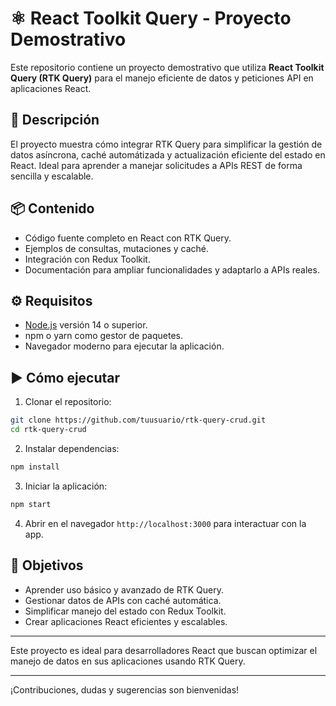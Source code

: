 # ⚛️ React Toolkit Query - Proyecto Demostrativo

Este repositorio contiene un proyecto demostrativo que utiliza **React Toolkit Query (RTK Query)** para el manejo eficiente de datos y peticiones API en aplicaciones React.

## 📄 Descripción

El proyecto muestra cómo integrar RTK Query para simplificar la gestión de datos asíncrona, caché automátizada y actualización eficiente del estado en React. Ideal para aprender a manejar solicitudes a APIs REST de forma sencilla y escalable.

## 📦 Contenido

- Código fuente completo en React con RTK Query.
- Ejemplos de consultas, mutaciones y caché.
- Integración con Redux Toolkit.
- Documentación para ampliar funcionalidades y adaptarlo a APIs reales.

## ⚙️ Requisitos

- [Node.js](https://nodejs.org/) versión 14 o superior.
- npm o yarn como gestor de paquetes.
- Navegador moderno para ejecutar la aplicación.

## ▶️ Cómo ejecutar

1. Clonar el repositorio:

```bash
git clone https://github.com/tuusuario/rtk-query-crud.git
cd rtk-query-crud
```

2. Instalar dependencias:

```bash
npm install
```

3. Iniciar la aplicación:

```bash
npm start
```


4. Abrir en el navegador `http://localhost:3000` para interactuar con la app.

## 🎯 Objetivos

- Aprender uso básico y avanzado de RTK Query.
- Gestionar datos de APIs con caché automática.
- Simplificar manejo del estado con Redux Toolkit.
- Crear aplicaciones React eficientes y escalables.

---

Este proyecto es ideal para desarrolladores React que buscan optimizar el manejo de datos en sus aplicaciones usando RTK Query.

---

¡Contribuciones, dudas y sugerencias son bienvenidas!


